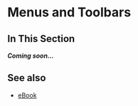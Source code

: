 # Menus and Toolbars

## In This Section

***Coming soon...***

## See also

* [eBook](/docs/documentation/eBook)
